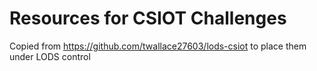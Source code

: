 # Resources for CSIOT Challenges

Copied from https://github.com/twallace27603/lods-csiot to place them under LODS control
